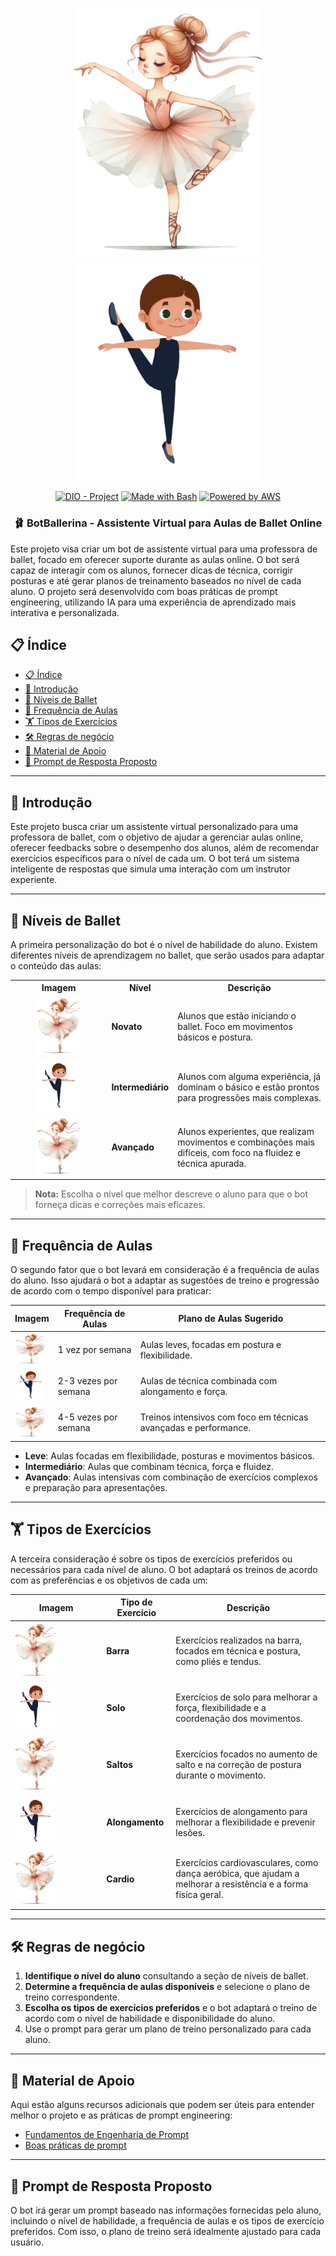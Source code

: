 <p align="center">
    <img width="300px" src=".github/assets/logomenina.png">
    <img width="300px" src=".github/assets/logomenino.png">
</p>

<p align="center">
<a href="https://dio.me/"><img src="https://img.shields.io/badge/DIO-Project-FED564?logo=youtube" alt="DIO - Project"></a>
<a href="https://www.gnu.org/software/bash/" title="Go to Bash homepage"><img src="https://img.shields.io/badge/Prompt-Project-FED564?logo=gnu-bash&amp;logoColor=white" alt="Made with Bash"></a>
<a href="https://aws.amazon.com/" title="Powered by AWS">
  <img src="https://img.shields.io/badge/Powered%20by-AWS-FED564?logo=icloud&logoColor=white" alt="Powered by AWS">
</a>
</p>

<p align="center">
  <h3 align="center">🩰 BotBallerina - Assistente Virtual para Aulas de Ballet Online</h3>
Este projeto visa criar um bot de assistente virtual para uma professora de ballet, focado em oferecer suporte durante as aulas online. O bot será capaz de interagir com os alunos, fornecer dicas de técnica, corrigir posturas e até gerar planos de treinamento baseados no nível de cada aluno.
O projeto será desenvolvido com boas práticas de prompt engineering, utilizando IA para uma experiência de aprendizado mais interativa e personalizada.
</p>

## 📋 Índice

- [📋 Índice](#-índice)
- [📝 Introdução](#-introdução)
- [💃 Níveis de Ballet](#-níveis-de-ballet)
- [📅 Frequência de Aulas](#-frequência-de-aulas)
- [🏋️ Tipos de Exercícios](#️-tipos-de-exercícios)
- [🛠️ Regras de negócio](#️-regras-de-negócio)
- [📖 Material de Apoio](#-material-de-apoio)
- [🎯 Prompt de Resposta Proposto](#-prompt-de-resposta-proposto)

---

## 📝 Introdução

Este projeto busca criar um assistente virtual personalizado para uma professora de ballet, com o objetivo de ajudar a gerenciar aulas online, oferecer feedbacks sobre o desempenho dos alunos, além de recomendar exercícios específicos para o nível de cada um. O bot terá um sistema inteligente de respostas que simula uma interação com um instrutor experiente.

---

## 💃 Níveis de Ballet

A primeira personalização do bot é o nível de habilidade do aluno. Existem diferentes níveis de aprendizagem no ballet, que serão usados para adaptar o conteúdo das aulas:

<table>
  <tr>
    <th>Imagem</th>
    <th>Nível</th>
    <th>Descrição</th>
  </tr>
  <tr>
    <td style="text-align: center;">
      <img src=".github/assets/logomenina.png" width="50%" height="50%">
    </td>
    <td><strong>Novato</strong></td>
    <td>Alunos que estão iniciando o ballet. Foco em movimentos básicos e postura.</td>
  </tr>
  <tr>
    <td style="text-align: center;">
      <img src=".github/assets/logomenino.png" width="50%" height="50%">
    </td>
    <td><strong>Intermediário</strong></td>
    <td>Alunos com alguma experiência, já dominam o básico e estão prontos para progressões mais complexas.</td>
  </tr>
  <tr>
    <td style="text-align: center;">
      <img src=".github/assets/logomenina.png" width="50%" height="50%">
    </td>
    <td><strong>Avançado</strong></td>
    <td>Alunos experientes, que realizam movimentos e combinações mais difíceis, com foco na fluidez e técnica apurada.</td>
  </tr>
</table>

> **Nota:** Escolha o nível que melhor descreve o aluno para que o bot forneça dicas e correções mais eficazes.

---

## 📅 Frequência de Aulas

O segundo fator que o bot levará em consideração é a frequência de aulas do aluno. Isso ajudará o bot a adaptar as sugestões de treino e progressão de acordo com o tempo disponível para praticar:

| **Imagem**                                                     | **Frequência de Aulas** | **Plano de Aulas Sugerido** |
| ---------------------------------------------------------------- | ---------------------- | --------------------------- |
| <img src=".github/assets/logomenina.png" width="50" height="50"> | 1 vez por semana        | Aulas leves, focadas em postura e flexibilidade. |
| <img src=".github/assets/logomenino.png" width="50" height="50"> | 2-3 vezes por semana    | Aulas de técnica combinada com alongamento e força. |
| <img src=".github/assets/logomenina.png" width="50" height="50"> | 4-5 vezes por semana    | Treinos intensivos com foco em técnicas avançadas e performance. |

- **Leve**: Aulas focadas em flexibilidade, posturas e movimentos básicos.
- **Intermediário**: Aulas que combinam técnica, força e fluidez.
- **Avançado**: Aulas intensivas com combinação de exercícios complexos e preparação para apresentações.

---

## 🏋️ Tipos de Exercícios

A terceira consideração é sobre os tipos de exercícios preferidos ou necessários para cada nível de aluno. O bot adaptará os treinos de acordo com as preferências e os objetivos de cada um:

| **Imagem**                                                       | **Tipo de Exercício** | **Descrição**                                                                                                   |
| ---------------------------------------------------------------- | --------------------- | --------------------------------------------------------------------------------------------------------------- |
| <img src=".github/assets/logomenina.png" width="50%" height="50%">    | **Barra**             | Exercícios realizados na barra, focados em técnica e postura, como pliés e tendus.                              |
| <img src=".github/assets/logomenino.png" width="50%" height="50%">     | **Solo**              | Exercícios de solo para melhorar a força, flexibilidade e a coordenação dos movimentos.                         |
| <img src=".github/assets/logomenina.png" width="50%" height="50%">    | **Saltos**            | Exercícios focados no aumento de salto e na correção de postura durante o movimento.                             |
| <img src=".github/assets/logomenino.png" width="50%" height="50%"> | **Alongamento**      | Exercícios de alongamento para melhorar a flexibilidade e prevenir lesões.                                       |
| <img src=".github/assets/logomenina.png" width="50%" height="50%">   | **Cardio**            | Exercícios cardiovasculares, como dança aeróbica, que ajudam a melhorar a resistência e a forma física geral.    |

---

## 🛠️ Regras de negócio

1. **Identifique o nível do aluno** consultando a seção de níveis de ballet.
2. **Determine a frequência de aulas disponíveis** e selecione o plano de treino correspondente.
3. **Escolha os tipos de exercícios preferidos** e o bot adaptará o treino de acordo com o nível de habilidade e disponibilidade do aluno.
4. Use o prompt para gerar um plano de treino personalizado para cada aluno.

---

## 📖 Material de Apoio

Aqui estão alguns recursos adicionais que podem ser úteis para entender melhor o projeto e as práticas de prompt engineering:

- [Fundamentos de Engenharia de Prompt](https://elidianaandrade.gitbook.io/fundamentos-de-engenharia-de-prompts-com-claude-3)
- [Boas práticas de prompt](https://aline-antunes.gitbook.io/otimize-seus-prompts-e-aprenda-mais-usando-ias-1)

---

## 🎯 Prompt de Resposta Proposto

O bot irá gerar um prompt baseado nas informações fornecidas pelo aluno, incluindo o nível de habilidade, a frequência de aulas e os tipos de exercício preferidos. Com isso, o plano de treino será idealmente ajustado para cada usuário.
